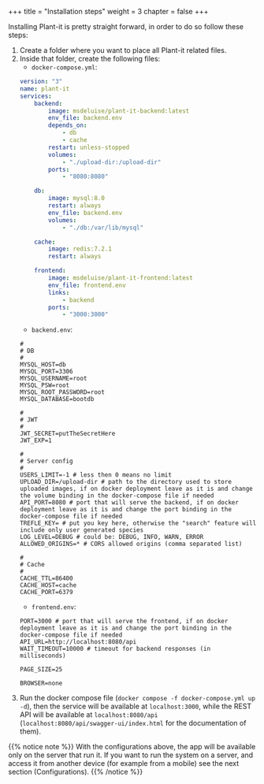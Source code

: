 +++
title = "Installation steps"
weight = 3
chapter = false
+++

Installing Plant-it is pretty straight forward, in order to do so follow these steps:
1. Create a folder where you want to place all Plant-it related files.
1. Inside that folder, create the following files:
    * `docker-compose.yml`:
    ```yaml
    version: "3"
    name: plant-it
    services:
        backend:
            image: msdeluise/plant-it-backend:latest
            env_file: backend.env
            depends_on:
                - db
                - cache
            restart: unless-stopped
            volumes:
                - "./upload-dir:/upload-dir"
            ports:
                - "8080:8080"

        db:
            image: mysql:8.0
            restart: always
            env_file: backend.env
            volumes:
                - "./db:/var/lib/mysql"

        cache:
            image: redis:7.2.1
            restart: always

        frontend:
            image: msdeluise/plant-it-frontend:latest
            env_file: frontend.env
            links:
                - backend
            ports:
                - "3000:3000"
    ```
    * `backend.env`:
    ```properties
    #
    # DB
    #
    MYSQL_HOST=db
    MYSQL_PORT=3306
    MYSQL_USERNAME=root
    MYSQL_PSW=root
    MYSQL_ROOT_PASSWORD=root
    MYSQL_DATABASE=bootdb

    #
    # JWT
    #
    JWT_SECRET=putTheSecretHere
    JWT_EXP=1

    #
    # Server config
    #
    USERS_LIMIT=-1 # less then 0 means no limit
    UPLOAD_DIR=/upload-dir # path to the directory used to store uploaded images, if on docker deployment leave as it is and change the volume binding in the docker-compose file if needed
    API_PORT=8080 # port that will serve the backend, if on docker deployment leave as it is and change the port binding in the docker-compose file if needed
    TREFLE_KEY= # put you key here, otherwise the "search" feature will include only user generated species
    LOG_LEVEL=DEBUG # could be: DEBUG, INFO, WARN, ERROR
    ALLOWED_ORIGINS=* # CORS allowed origins (comma separated list)

    #
    # Cache
    #
    CACHE_TTL=86400
    CACHE_HOST=cache
    CACHE_PORT=6379
    ```
    * `frontend.env`:
    ```properties
    PORT=3000 # port that will serve the frontend, if on docker deployment leave as it is and change the port binding in the docker-compose file if needed
    API_URL=http://localhost:8080/api
    WAIT_TIMEOUT=10000 # timeout for backend responses (in milliseconds)

    PAGE_SIZE=25

    BROWSER=none
    ```
1. Run the docker compose file (`docker compose -f docker-compose.yml up -d`), then the service will be available at `localhost:3000`, while the REST API will be available at `localhost:8080/api` (`localhost:8080/api/swagger-ui/index.html` for the documentation of them).


{{% notice note %}}
With the configurations above, the app will be available only on the server that run it.
If you want to run the system on a server, and access it from another device (for example from a mobile) see the next section (Configurations).
{{% /notice %}}
